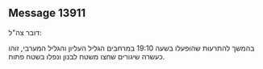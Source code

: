 ## Message 13911

דובר צה"ל:

בהמשך להתרעות שהופעלו בשעה 19:10 במרחבים הגליל העליון והגליל המערבי, זוהו כעשרה שיגורים שחצו משטח לבנון ונפלו בשטח פתוח.

